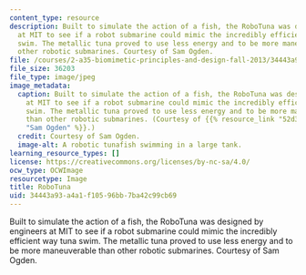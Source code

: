 ```yaml
---
content_type: resource
description: Built to simulate the action of a fish, the RoboTuna was designed by  engineers
  at MIT to see if a robot submarine could mimic the incredibly efficient way tuna
  swim. The metallic tuna proved to use less energy and to be more maneuverable than
  other robotic submarines. Courtesy of Sam Ogden.
file: /courses/2-a35-biomimetic-principles-and-design-fall-2013/34443a93a4a1f10596bb7ba42c99cb69_2-a35f13.jpg
file_size: 36203
file_type: image/jpeg
image_metadata:
  caption: Built to simulate the action of a fish, the RoboTuna was designed by engineers
    at MIT to see if a robot submarine could mimic the incredibly efficient way tuna
    swim. The metallic tuna proved to use less energy and to be more maneuverable
    than other robotic submarines. (Courtesy of {{% resource_link "52d321e9-83ea-4641-b573-ab6b78d22824"
    "Sam Ogden" %}}.)
  credit: Courtesy of Sam Ogden.
  image-alt: A robotic tunafish swimming in a large tank.
learning_resource_types: []
license: https://creativecommons.org/licenses/by-nc-sa/4.0/
ocw_type: OCWImage
resourcetype: Image
title: RoboTuna
uid: 34443a93-a4a1-f105-96bb-7ba42c99cb69
---
```

Built to simulate the action of a fish, the RoboTuna was designed by  engineers at MIT to see if a robot submarine could mimic the incredibly efficient way tuna swim. The metallic tuna proved to use less energy and to be more maneuverable than other robotic submarines. Courtesy of Sam Ogden.